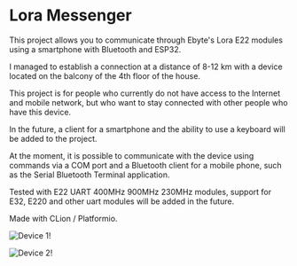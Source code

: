 <h1>Lora Messenger</h1>
<p>This project allows you to communicate through Ebyte's Lora E22 modules using a smartphone with Bluetooth and ESP32.</p>
<p>I managed to establish a connection at a distance of 8-12 km with a device located on the balcony of the 4th floor of the house.</p>
<p>This project is for people who currently do not have access to the Internet and mobile network, but who want to stay connected with other people who have this device.</p>
<p>In the future, a client for a smartphone and the ability to use a keyboard will be added to the project.</p>
<p>At the moment, it is possible to communicate with the device using commands via a COM port and a Bluetooth client for a mobile phone, such as the Serial Bluetooth Terminal application.</p>
<p>Tested with E22 UART 400MHz 900MHz 230MHz modules, support for E32, E220 and other uart modules will be added in the future.</p>
<p>Made with CLion / Platformio.</p>

![Device 1!](https://github.com/RomanKryvolapov/LoraMessenger/blob/main/IMG_20221214_230954.jpg "Device 1")

![Device 2!](https://github.com/RomanKryvolapov/LoraMessenger/blob/main/IMG_20221214_231034.jpg?raw=true "Device 2")